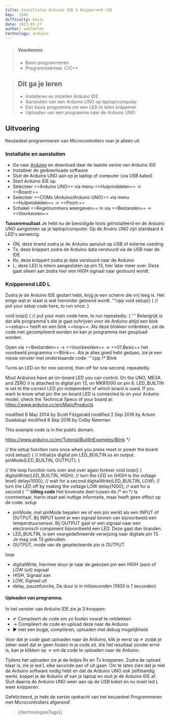 ```yaml
---
title: Installatie Arduino IDE & Knipperend LED
key:  2545
difficulty: basic
date: 2023-03-27
author: adalmolen
technology: arduino
---
```





> ##### Voorkennis
> * Basis programmeren 
> * Programmeertaal: C/C++ 

> ## Dit ga je leren
> * Installeren en instellen Arduino IDE
> * Aansluiten van een Arduino UNO op laptop/computer
> * Een basis programma om een LED te laten knipperen
> * Uploaden van een programma naar de Arduino UNO

## Uitvoering
Keuzedeel programmeren van Microcontrollers voer je alleen uit


### Installatie en aansluiten
* Ga naar [Arduino](https://www.arduino.cc/en/software) en download daar de laatste versie van Arduino IDE
* Installeer de gedownloade software
* Sluit de Arduino UNO aan op je laptop of computer (via USB kabel)
* Start Arduino IDE op
* Selecteer ==Arduino UNO== via menu ==Hulpmiddelen== &rarr; ==Board:== 
* Selecteer ==COMx (Arduino/Arduino UNO)== via menu ==Hulpmiddelen== &rarr; ==Poort:==
* Schakel ==Regelnummers weergeven== in via ==Bestanden== &rarr; ==Voorkeuren==

**Tussenresultaat**
Je hebt nu de benodigde tools geïnstalleerd en de Arduino UNO aangsloten op je laptop/computer. Op de Aruino UNO zijn standaard 4 LED's aanwezig:
- ON, deze brand zodra je de Arduino aansluit op USB of externe voeding
- Tx, deze knippert zodra de Arduino data verstuurd via de USB naar de IDE
- Rx, deze knippert zodra je data verstuurd naar de Arduino
- L, deze LED is intern aangesloten op pin 13, hier later meer over. Deze gaat alleen aan zodra hier een HIGH signaal naar gestuurd wordt.

### Knipperend LED L
Zodra je de Arduino IDE gestart hebt, krijg je een scherm die vrij leeg is. Het enige wat er staat is wat hieronder getoond wordt.
'''cpp
void setup() {
    // put your setup code here, to run once:
}

void loop() {
    // put your main code here, to run repeatedly:
}
'''
Belangrijk is dat alle programma's die je gaat schrijven voor de Arduino altijd een blok ==setup== heeft en een blok ==loop==. Als deze blokken ontbreken, zal de code niet gecompileerd worden en kan je programma niet geupload worden.

Open via ==Bestanden== &rarr; ==Voorbeelden== &rarr; ==01.Basic== het voorbeeld programma ==Blink==.
Als je alles goed hebt gedaan, zie je een nieuw venster met onderstaande code:
'''cpp
/*
  Blink

  Turns an LED on for one second, then off for one second, repeatedly.

  Most Arduinos have an on-board LED you can control. On the UNO, MEGA and ZERO
  it is attached to digital pin 13, on MKR1000 on pin 6. LED_BUILTIN is set to
  the correct LED pin independent of which board is used.
  If you want to know what pin the on-board LED is connected to on your Arduino
  model, check the Technical Specs of your board at:
  https://www.arduino.cc/en/Main/Products

  modified 8 May 2014
  by Scott Fitzgerald
  modified 2 Sep 2016
  by Arturo Guadalupi
  modified 8 Sep 2016
  by Colby Newman

  This example code is in the public domain.

  https://www.arduino.cc/en/Tutorial/BuiltInExamples/Blink
*/

// the setup function runs once when you press reset or power the board
void setup() {
  // initialize digital pin LED_BUILTIN as an output.
  pinMode(LED_BUILTIN, OUTPUT);
}

// the loop function runs over and over again forever
void loop() {
  digitalWrite(LED_BUILTIN, HIGH);  // turn the LED on (HIGH is the voltage level)
  delay(1000);                      // wait for a second
  digitalWrite(LED_BUILTIN, LOW);   // turn the LED off by making the voltage LOW
  delay(1000);                      // wait for a second
}
'''
**Uitleg code**
Het bovenste deel tussen de /* en */ is commentaar, hierin staat wel nuttige informatie, maar heeft geen effect op de code.
*setup*
- pinMode, met pinMode bepalen we of een pin werkt als een INPUT of OUTPUT. Bij INPUT komt er een signaal binnen van bijvoorbeeld een temperatuursensor. Bij OUTPUT gaat er een signaal naar een electronisch component bijvoorbeeld een LED. Deze gaat dan branden.
- LED_BUILTIN, is een voorgedefinieerde verwijzing naar digitale pin 13. Je mag ook 13 gebruiken.
- OUTPUT, mode van de geselecteerde pin is OUTPUT

*loop*
- digitalWrite, hiermee stuur je naar de gekozen pin een HIGH (aan) of LOW (uit) signaal
- HIGH, Signaal aan
- LOW, Signaal uit
- delay, pauzefunctie, De duur is in miliseconden (1000 is 1 seconden)

#### Uploaden van programma.
In het venster van Arduino IDE zie je 3 knoppen:
- &#10004; Compileert de code om zo fouten vooraf te ontdekken
- &rarr; Compileert de code en upload deze naar de Arduino
- &#9658; met een bugje, compileren, uploaden met debug mogelijkheid

Voor dat je code gaat uploaden naar de Arduino, klik je eerst op &#10004; zodat je zeker weet dat er geen fouten in je code zit. Als het resultaat zonder error is, kan je klikken op &rarr; om de code te uploaden naar de Arduino.

Tijdens het uploaden zie je de ledjes Rx en Tx knipperen. Zodra de upload klaar is, zie je led L elke seconde aan of uit gaan. Om te laten zien dat je niet de Arduino software nodig hebt en dat de Arduino UNO ook zelfstandig werkt, koppel je de Arduino af van je laptop en sluit je de Arduino IDE af. Sluit daarna de Arduino UNO weer aan op de USB kabel en nu moet led L weer knipperen.

Gefeliciteerd, je hebt de eerste opdracht van het keuzedeel Programmeren met Microcontrollers afgerond!


> {{technologiesTags}}
